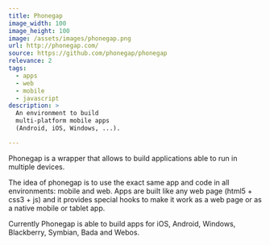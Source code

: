```yaml
---
title: Phonegap
image_width: 100
image_height: 100
image: /assets/images/phonegap.png
url: http://phonegap.com/
source: https://github.com/phonegap/phonegap
relevance: 2
tags:
  - apps
  - web
  - mobile
  - javascript
description: >
  An environment to build
  multi-platform mobile apps
  (Android, iOS, Windows, ...).

---
```

Phonegap is a wrapper that allows
to build applications able to run
in multiple devices.

The idea of phonegap is to use the exact
same app and code in all environments:
mobile and web.
Apps are built like any web page
(html5 + css3 + js)
and it provides special hooks to make
it work as a web page or as
a native mobile or tablet app.

Currently Phonegap is able to build apps for
iOS, Android, Windows, Blackberry, Symbian, Bada and Webos.
